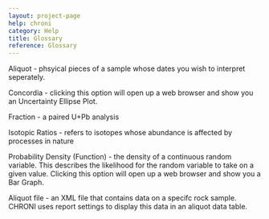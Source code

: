 ```yaml
---
layout: project-page
help: chroni
category: Help
title: Glossary
reference: Glossary
---
```


<p id="aliquot">Aliquot - phsyical pieces of a sample whose dates you wish to interpret seperately.</p>

<p id="concordia">Concordia - clicking this option will open up a web browser and show you an Uncertainty Ellipse Plot.</p>

<p id="fraction">Fraction - a paired U+Pb analysis</p>

<p id="is_r">Isotopic Ratios - refers to isotopes whose abundance is affected by processes in nature</p>

<p id="pdf">Probability Density (Function) - the density of a continuous random variable. This describes the likelihood for the random variable to take on a given value. Clicking this option will open up a web browser and show you a Bar Graph.</p>

<p id="aliquot_file">Aliquot file - an XML file that contains data on a specifc rock sample. CHRONI uses report settings to display this data in an aliquot data table.</p>
